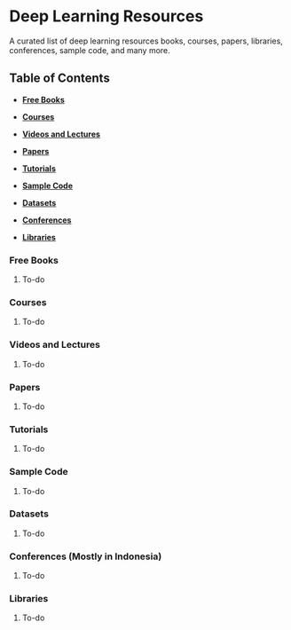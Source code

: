 # Deep Learning Resources
A curated list of deep learning resources books, courses, papers, libraries, conferences, sample code, and many more.

## Table of Contents
* **[Free Books](#free-books)**

* **[Courses](#courses)**

* **[Videos and Lectures](#videos-and-lecturers)**

* **[Papers](papers)**

* **[Tutorials](tutorials)**

* **[Sample Code](sample-code)**

* **[Datasets](datasets)**

* **[Conferences](conferences)**

* **[Libraries](libraries)**

### Free Books
1. To-do

### Courses
1. To-do

### Videos and Lectures
1. To-do

### Papers
1. To-do

### Tutorials
1. To-do

### Sample Code
1. To-do

### Datasets
1. To-do

### Conferences (Mostly in Indonesia)
1. To-do

### Libraries
1. To-do